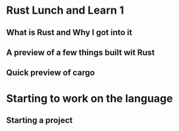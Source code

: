 # Rust Lunch and Learn 1
## What is Rust and Why I got into it

## A preview of a few things built wit Rust

## Quick preview of cargo

# Starting to work on the language
## Starting a project

